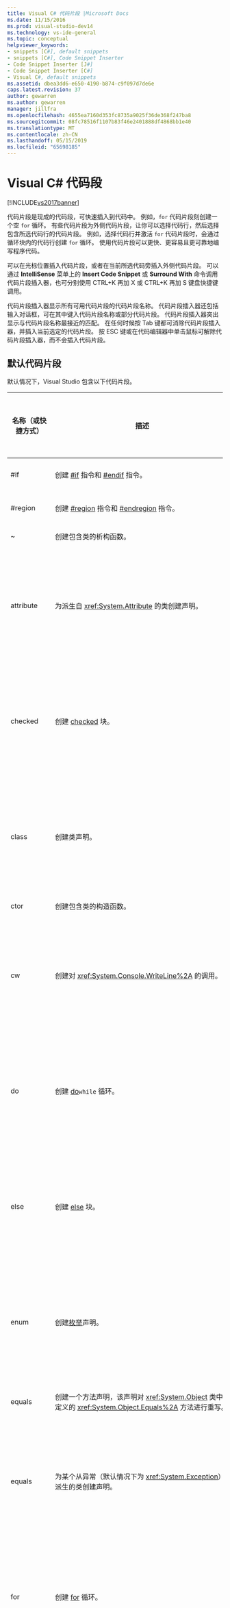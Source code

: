 ```yaml
---
title: Visual C# 代码片段 |Microsoft Docs
ms.date: 11/15/2016
ms.prod: visual-studio-dev14
ms.technology: vs-ide-general
ms.topic: conceptual
helpviewer_keywords:
- snippets [C#], default snippets
- snippets [C#], Code Snippet Inserter
- Code Snippet Inserter [J#]
- Code Snippet Inserter [C#]
- Visual C#, default snippets
ms.assetid: dbea3dd6-e650-4190-b874-c9f097d7de6e
caps.latest.revision: 37
author: gewarren
ms.author: gewarren
manager: jillfra
ms.openlocfilehash: 4655ea7160d353fc8735a9025f36de368f247ba8
ms.sourcegitcommit: 08fc78516f1107b83f46e2401888df4868bb1e40
ms.translationtype: MT
ms.contentlocale: zh-CN
ms.lasthandoff: 05/15/2019
ms.locfileid: "65698185"
---
```

# <a name="visual-c-code-snippets"></a>Visual C# 代码段
[!INCLUDE[vs2017banner](../includes/vs2017banner.md)]

代码片段是现成的代码段，可快速插入到代码中。 例如，`for` 代码片段刻创建一个空 `for` 循环。 有些代码片段为外侧代码片段，让你可以选择代码行，然后选择包含所选代码行的代码片段。 例如，选择代码行并激活 `for` 代码片段时，会通过循环块内的代码行创建 `for` 循环。 使用代码片段可以更快、更容易且更可靠地编写程序代码。  
  
 可以在光标位置插入代码片段，或者在当前所选代码旁插入外侧代码片段。 可以通过 **IntelliSense** 菜单上的 **Insert Code Snippet** 或 **Surround With** 命令调用代码片段插入器，也可分别使用 CTRL+K 再加 X 或 CTRL+K 再加 S 键盘快捷键调用。  
  
 代码片段插入器显示所有可用代码片段的代码片段名称。 代码片段插入器还包括输入对话框，可在其中键入代码片段名称或部分代码片段。 代码片段插入器突出显示与代码片段名称最接近的匹配。 在任何时候按 Tab 键都可消除代码片段插入器，并插入当前选定的代码片段。 按 ESC 键或在代码编辑器中单击鼠标可解除代码片段插入器，而不会插入代码片段。  
  
## <a name="default-code-snippets"></a>默认代码片段  
 默认情况下，Visual Studio 包含以下代码片段。  
  
|名称（或快捷方式）|描述|要插入代码片段的有效位置|  
|--------------------------|-----------------|---------------------------------------|  
|#if|创建 [#if](https://msdn.microsoft.com/library/48cabbff-ca82-491f-a56a-eeccd528c7c2) 指令和 [#endif](https://msdn.microsoft.com/library/6a5fca55-5aee-441f-86f6-1c99fbe9ec05) 指令。|任何位置。|  
|#region|创建 [#region](https://msdn.microsoft.com/library/672c87d1-9771-4f64-ab3f-0ad3d4ffb2b4) 指令和 [#endregion](https://msdn.microsoft.com/library/16099660-91b2-49e5-9646-77f9ef069526) 指令。|任何位置。|  
|~|创建包含类的析构函数。|在类中。|  
|attribute|为派生自 <xref:System.Attribute> 的类创建声明。|在命名空间（包括全局命名空间）、类或结构中。|  
|checked|创建 [checked](https://msdn.microsoft.com/library/718a1194-988d-48a3-b089-d6ee8bd1608d) 块。|在方法、索引器、属性访问器或事件访问器内。|  
|class|创建类声明。|在命名空间（包括全局命名空间）、类或结构中。|  
|ctor|创建包含类的构造函数。|在类中。|  
|cw|创建对 <xref:System.Console.WriteLine%2A> 的调用。|在方法、索引器、属性访问器或事件访问器内。|  
|do|创建 [do](https://msdn.microsoft.com/library/50725f79-9ba6-4898-aa78-6e331568a1bb)`while` 循环。|在方法、索引器、属性访问器或事件访问器内。|  
|else|创建 [else](https://msdn.microsoft.com/library/d9a1d562-8cf5-4bd4-9ba7-8ad970cd25b2) 块。|在方法、索引器、属性访问器或事件访问器内。|  
|enum|创建[枚举](https://msdn.microsoft.com/library/bbeb9a0f-e9b3-41ab-b0a6-c41b1a08974c)声明。|在命名空间（包括全局命名空间）、类或结构中。|  
|equals|创建一个方法声明，该声明对 <xref:System.Object> 类中定义的 <xref:System.Object.Equals%2A> 方法进行重写。|在类或结构中。|  
|equals|为某个从异常（默认情况下为 <xref:System.Exception>）派生的类创建声明。|在命名空间（包括全局命名空间）、类或结构中。|  
|for|创建 [for](https://msdn.microsoft.com/library/34041a40-2c87-467a-9ffb-a0417d8f67a8) 循环。|在方法、索引器、属性访问器或事件访问器内。|  
|foreach|创建 [foreach](https://msdn.microsoft.com/library/5a9c5ddc-5fd3-457a-9bb6-9abffcd874ec) 循环。|在方法、索引器、属性访问器或事件访问器内。|  
|forr|创建 [for](https://msdn.microsoft.com/library/34041a40-2c87-467a-9ffb-a0417d8f67a8) 循环，每次迭代后会减少循环变量。|在方法、索引器、属性访问器或事件访问器内。|  
|if|创建 [if](https://msdn.microsoft.com/library/d9a1d562-8cf5-4bd4-9ba7-8ad970cd25b2) 块。|在方法、索引器、属性访问器或事件访问器内。|  
|Indexer — 索引器|创建索引器声明。|在类或结构中。|  
|interface|创建[接口](https://msdn.microsoft.com/library/7da38e81-4f99-4bc5-b07d-c986b687eeba)声明。|在命名空间（包括全局命名空间）、类或结构中。|  
|invoke|创建安全调用事件的块。|在方法、索引器、属性访问器或事件访问器内。|  
|iterator|创建迭代器。|在类或结构中。|  
|iterindex|使用嵌套类创建“已命名”迭代器和索引器对。|在类或结构中。|  
|lock|创建 [lock](https://msdn.microsoft.com/library/656da1a4-707e-4ef6-9c6e-6d13b646af42) 块。|在方法、索引器、属性访问器或事件访问器内。|  
|mbox|创建对 <xref:System.Windows.Forms.MessageBox.Show%2A?displayProperty=fullName> 的调用。 可能还需要添加对 System.Windows.Forms.dll 的引用。|在方法、索引器、属性访问器或事件访问器内。|  
|namespace|创建[命名空间](https://msdn.microsoft.com/library/0a788423-9110-42e0-97d9-bda41ca4870f)声明。|在命名空间（包括全局命名空间）中。|  
|prop|创建[自动实现的属性](https://msdn.microsoft.com/library/aa55fa97-ccec-431f-b5e9-5ac789fd32b7)声明。|在类或结构中。|  
|propfull|创建具有 get 和 set 访问器的属性声明。|在类或结构中。|  
|propg|创建一个带有专用“set”访问器的只读[自动实现的属性](https://msdn.microsoft.com/library/aa55fa97-ccec-431f-b5e9-5ac789fd32b7)。|在类或结构中。|  
|sim|创建 [static](https://msdn.microsoft.com/library/5509e215-2183-4da3-bab4-6b7e607a4fdf)[int](https://msdn.microsoft.com/library/212447b4-5d2a-41aa-88ab-84fe710bdb52) Main 方法声明。|在类或结构中。|  
|struct|创建[结构](https://msdn.microsoft.com/library/ff3dd9b7-dc93-4720-8855-ef5558f65c7c)声明。|在命名空间（包括全局命名空间）、类或结构中。|  
|svm|创建 [static](https://msdn.microsoft.com/library/5509e215-2183-4da3-bab4-6b7e607a4fdf)[void](https://msdn.microsoft.com/library/0d2d8a95-fe20-4fbd-bf5d-c1e54bce71d4) Main 方法声明。|在类或结构中。|  
|switch|创建 [switch](https://msdn.microsoft.com/library/44bae8b8-8841-4d85-826b-8a94277daecb) 块。|在方法、索引器、属性访问器或事件访问器内。|  
|try|创建 [try-catch](https://msdn.microsoft.com/library/cb5503c7-bfa1-4610-8fc2-ddcd2e84c438) 块。|在方法、索引器、属性访问器或事件访问器内。|  
|tryf|创建 [try-finally](https://msdn.microsoft.com/library/c27623fb-7261-4464-862c-7a369d3c8f0a) 块。|在方法、索引器、属性访问器或事件访问器内。|  
|unchecked|创建 [unchecked](https://msdn.microsoft.com/library/0c021f7c-923f-4b3d-a58f-55336f5ac27e) 块。|在方法、索引器、属性访问器或事件访问器内。|  
|unsafe|创建 [unsafe](https://msdn.microsoft.com/library/7e818009-1c6e-4b9e-b769-3728a01586a0) 块。|在方法、索引器、属性访问器或事件访问器内。|  
|using|创建 [using](https://msdn.microsoft.com/library/b42b8e61-5e7e-439c-bb71-370094b44ae8) 指令。|在命名空间（包括全局命名空间）中。|  
|while|创建 [while](https://msdn.microsoft.com/library/72a0765c-6852-4aca-b327-4a11cb7f5c59) 循环。|在方法、索引器、属性访问器或事件访问器内。|  
  
## <a name="see-also"></a>请参阅  
 [代码片段函数](../ide/code-snippet-functions.md)   
 [代码片段](../ide/code-snippets.md)   
 [如何：使用替换创建新的代码段](https://msdn.microsoft.com/8d56d43c-097a-475b-aa85-cae1554b6338)   
 [模板参数](../ide/template-parameters.md)   
 [如何：使用外侧代码片段](../ide/how-to-use-surround-with-code-snippets.md)   
 [如何：还原 C# 重构代码段](../ide/how-to-restore-csharp-refactoring-snippets.md)
